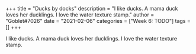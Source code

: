 +++
title = "Ducks by docks"
description = "I like ducks. A mama duck loves her ducklings. I love the water texture stamp."
author = "Goblet#7026"
date = "2021-02-06"
categories = ["Week 6: TODO"]
tags = []
+++

I like ducks. A mama duck loves her ducklings. I love the water texture stamp.
